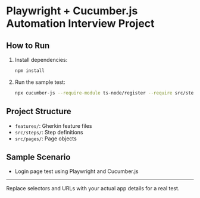 # Playwright + Cucumber.js Automation Interview Project

## How to Run

1. Install dependencies:
   ```sh
   npm install
   ```
2. Run the sample test:
   ```sh
   npx cucumber-js --require-module ts-node/register --require src/steps/**/*.ts features
   ```

## Project Structure
- `features/`: Gherkin feature files
- `src/steps/`: Step definitions
- `src/pages/`: Page objects

## Sample Scenario
- Login page test using Playwright and Cucumber.js

---
Replace selectors and URLs with your actual app details for a real test.
